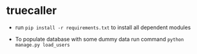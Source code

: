 # truecaller

* run `pip install -r requirements.txt` to install all dependent modules

* To populate database with some dummy data run command `python manage.py load_users`
